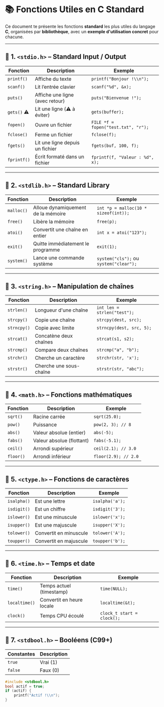 # 📚 Fonctions Utiles en C Standard

Ce document te présente les fonctions **standard** les plus utiles du langage **C**, organisées par **bibliothèque**, avec un **exemple d'utilisation concret** pour chacune.

---

## 📘 1. `<stdio.h>` – Standard Input / Output

| Fonction       | Description                        | Exemple |
|----------------|------------------------------------|---------|
| `printf()`     | Affiche du texte                   | `printf("Bonjour !\\n");` |
| `scanf()`      | Lit l’entrée clavier               | `scanf("%d", &x);` |
| `puts()`       | Affiche une ligne (avec retour)    | `puts("Bienvenue !");` |
| `gets()` ⚠️    | Lit une ligne (⚠️ à éviter)        | `gets(buffer);` |
| `fopen()`      | Ouvre un fichier                   | `FILE *f = fopen("test.txt", "r");` |
| `fclose()`     | Ferme un fichier                   | `fclose(f);` |
| `fgets()`      | Lit une ligne depuis un fichier    | `fgets(buf, 100, f);` |
| `fprintf()`    | Écrit formaté dans un fichier      | `fprintf(f, "Valeur : %d", x);` |

---

## 📘 2. `<stdlib.h>` – Standard Library

| Fonction       | Description                         | Exemple |
|----------------|-------------------------------------|---------|
| `malloc()`     | Alloue dynamiquement de la mémoire  | `int *p = malloc(10 * sizeof(int));` |
| `free()`       | Libère la mémoire                   | `free(p);` |
| `atoi()`       | Convertit une chaîne en entier      | `int x = atoi("123");` |
| `exit()`       | Quitte immédiatement le programme   | `exit(1);` |
| `system()`     | Lance une commande système          | `system("cls");` ou `system("clear");` |

---

## 📘 3. `<string.h>` – Manipulation de chaînes

| Fonction         | Description                          | Exemple |
|------------------|--------------------------------------|---------|
| `strlen()`        | Longueur d'une chaîne               | `int len = strlen("test");` |
| `strcpy()`        | Copie une chaîne                    | `strcpy(dest, src);` |
| `strncpy()`       | Copie avec limite                   | `strncpy(dest, src, 5);` |
| `strcat()`        | Concatène deux chaînes              | `strcat(s1, s2);` |
| `strcmp()`        | Compare deux chaînes                | `strcmp("a", "b");` |
| `strchr()`        | Cherche un caractère                | `strchr(str, 'x');` |
| `strstr()`        | Cherche une sous-chaîne             | `strstr(str, "abc");` |

---

## 📘 4. `<math.h>` – Fonctions mathématiques

| Fonction     | Description                        | Exemple |
|--------------|------------------------------------|---------|
| `sqrt()`     | Racine carrée                      | `sqrt(25.0);` |
| `pow()`      | Puissance                          | `pow(2, 3); // 8` |
| `abs()`      | Valeur absolue (entier)            | `abs(-5);` |
| `fabs()`     | Valeur absolue (flottant)          | `fabs(-5.1);` |
| `ceil()`     | Arrondi supérieur                  | `ceil(2.1); // 3.0` |
| `floor()`    | Arrondi inférieur                  | `floor(2.9); // 2.0` |

---

## 📘 5. `<ctype.h>` – Fonctions de caractères

| Fonction     | Description                        | Exemple |
|--------------|------------------------------------|---------|
| `isalpha()`  | Est une lettre                     | `isalpha('a');` |
| `isdigit()`  | Est un chiffre                     | `isdigit('3');` |
| `islower()`  | Est une minuscule                  | `islower('x');` |
| `isupper()`  | Est une majuscule                  | `isupper('X');` |
| `tolower()`  | Convertit en minuscule             | `tolower('A');` |
| `toupper()`  | Convertit en majuscule             | `toupper('b');` |

---

## 📘 6. `<time.h>` – Temps et date

| Fonction     | Description                        | Exemple |
|--------------|------------------------------------|---------|
| `time()`     | Temps actuel (timestamp)           | `time(NULL);` |
| `localtime()`| Convertit en heure locale          | `localtime(&t);` |
| `clock()`    | Temps CPU écoulé                   | `clock_t start = clock();` |

---

## 📘 7. `<stdbool.h>` – Booléens (C99+)

| Constantes | Description       |
|------------|------------------|
| `true`     | Vrai (1)         |
| `false`    | Faux (0)         |

```c
#include <stdbool.h>
bool actif = true;
if (actif) {
    printf("Actif !\\n");
}

